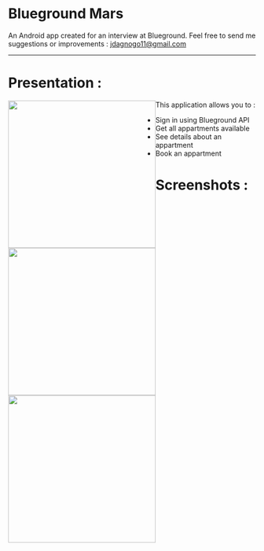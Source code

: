 
# Blueground Mars

An Android app created for an interview at Blueground.
Feel free to send me suggestions or improvements  : jdagnogo11@gmail.com

-----------------------------------------------------------------------------------------------------------------------------

# Presentation : 

 <img src="https://github.com/jdagnogo/soccerleagueview/blob/master/screenshots/logo.png" width="300" style=" float : left;">
 
This application allows you to :
  * Sign in using Blueground API
  * Get all appartments available
  * See details about an appartment
  * Book an appartment

  

# Screenshots : 

<img src="https://github.com/jdagnogo/soccerleagueview/blob/master/screenshots/Screenshot_2017-11-28-11-30-52.png" width="300" style=" float : left;">
<img src="https://github.com/jdagnogo/soccerleagueview/blob/master/screenshots/Screenshot_2017-11-28-11-46-07.png" width="300" style=" float : left;">
